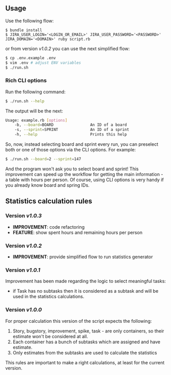 ## Usage

Use the following flow:

```shell
$ bundle install
$ JIRA_USER_LOGIN='<LOGIN_OR_EMAIL>' JIRA_USER_PASSWORD='<PASSWORD>' JIRA_DOMAIN='<DOMAIN>' ruby script.rb
```

or from version _v1.0.2_ you can use the next simplified flow:

```bash
$ cp .env.example .env
$ vim .env # adjust ENV variables
$ ./run.sh
```

### Rich CLI options

Run the following command:

```bash
$ ./run.sh --help
```

The output will be the next:

```bash
Usage: example.rb [options]
    -b, --board=BOARD                An ID of a board
    -s, --sprint=SPRINT              An ID of a sprint
    -h, --help                       Prints this help
```

So, now, instead selecting board and sprint every run, you can preselect both or one of those options via the CLI options.
For example:

```bash
$ ./run.sh --board=2 --sprint=147
```

And the program won't ask you to select board and sprint! This improvement can speed up the workflow for getting the main information - a table with hours per person. Of course, using CLI options is very handy if you already know board and spring IDs.

## Statistics calculation rules

### Version _v1.0.3_

* __IMPROVEMENT__: code refactoring
* __FEATURE__: show spent hours and remaining hours per person

### Version _v1.0.2_

* __IMPROVEMENT__: provide simplified flow to run statistics generator

### Version _v1.0.1_

Improvement has been made regarding the logic to select meaningful tasks:

* if Task has no subtasks then it is considered as a subtask and will be used in the statistics calculations.

### Version _v1.0.0_

For proper calculation this version of the script expects the following:

1. Story, bugstory, improvement, spike, task - are only containers, so their estimate won't be considered at all.
2. Each container has a bunch of subtasks which are assigned and have estimate.
3. Only estimates from the subtasks are used to calculate the statistics

This rules are important to make a right calculations, at least for the current version.
